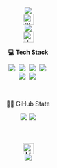 <div align="center">
<!--   <a href="https://blog.naver.com/gonbi91"> -->
<img src="https://capsule-render.vercel.app/api?type=waving&color=5ad7b7&height=200&section=header&text=😊Welcome!%20&fontSize=40&animation=blinking" />
</a>
</div>
<div align="center">
  <img src="https://raw.githubusercontent.com/Tarikul-Islam-Anik/Animated-Fluent-Emojis/master/Emojis/Smilies/Ghost.png" alt="Ghost" width="25" height="25" />
<div align="center">
   <img src="https://readme-typing-svg.demolab.com/?lines=　　　　　✨조경곤입니다!🙋‍♂️;　　　　　　✨반갑습니다🖐️😊" />
</div>

</div>
<div align="center">
<img src="https://raw.githubusercontent.com/Tarikul-Islam-Anik/Animated-Fluent-Emojis/master/Emojis/Smilies/Hugging%20Face.png" alt="Hugging Face" width="25" height="25" />
</div>
<p align="center"><b>💻 Tech Stack</b></p>
<p align="center">
  <img src="https://img.shields.io/badge/C%23-239120?style=for-the-badge&logo=c-sharp&logoColor=white"/></a>&nbsp
  <img src="https://img.shields.io/badge/HTML-E34F26?style=flat-square&logo=HTML5&logoColor=white"/></a>&nbsp
  <img src="https://img.shields.io/badge/CSS-1572B6?style=flat-square&logo=css3&logoColor=white"/></a>&nbsp
  <img src="https://img.shields.io/badge/Git-F05032?style=flat-square&logo=Git&logoColor=white"/></a>&nbsp
  <br />
  <img src="https://img.shields.io/badge/Javascript-ffb13b?style=flat-square&logo=javascript&logoColor=white"/></a>&nbsp
  <img src="https://img.shields.io/badge/Node.js-339933?style=flat-square&logo=Node.js&logoColor=white"/></a>&nbsp
</p>
<br />
<p align="center">
  👨‍💻 GiHub State
</p>

<div align="center">
<img src="https://github-readme-stats.vercel.app/api/top-langs/?username=ckk914&show_icons=true&theme=tokyonight"/>
<img src="https://github-readme-stats.vercel.app/api?username=ckk914&show_icons=true&theme=tokyonight"/>  
</div>
<br/>
<br/>
<br/>
<div align="center">
<img src="https://raw.githubusercontent.com/Tarikul-Islam-Anik/Animated-Fluent-Emojis/master/Emojis/Smilies/Money-Mouth%20Face.png" alt="Money-Mouth Face" width="25" height="25" />
<br/>
<img src="https://capsule-render.vercel.app/api?type=waving&color=5ad7b7&height=100&section=footer"/>
  
</div>

<!--
**ckk914/ckk914** is a ✨ _special_ ✨ repository because its `README.md` (this file) appears on your GitHub profile.

Here are some ideas to get you started:

- 🔭 I’m currently working on ...
- 🌱 I’m currently learning ...
- 👯 I’m looking to collaborate on ...
- 🤔 I’m looking for help with ...
- 💬 Ask me about ...
- 📫 How to reach me: ...
- 😄 Pronouns: ...
- ⚡ Fun fact: ...
-->
